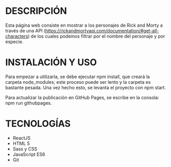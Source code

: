 # DESCRIPCIÓN

Esta página web consiste en mostrar a los personajes de Rick and Morty a través de una API (<https://rickandmortyapi.com/documentation/#get-all-characters>) de los cuales podemos filtrar por el nombre del personaje y por especie.

# INSTALACIÓN Y USO

Para empezar a utilizarla, se debe ejecutar npm install, que creará la carpeta node_modules; este proceso puede ser lento y la carpeta es bastante pesada. Una vez hecho esto, se levanta el proyecto con npm start.

Para actualizar la publicación en GitHub Pages, se escribe en la consola: npm run githubpages.

# TECNOLOGÍAS

- ReactJS
- HTML 5
- Sass y CSS
- JavaScript ES6
- Git
